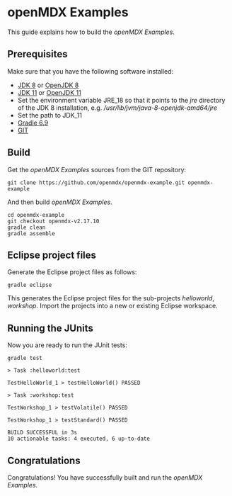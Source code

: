 # openMDX Examples #

This guide explains how to build the _openMDX Examples_.

## Prerequisites ##

Make sure that you have the following software installed:

* [JDK 8](http://www.oracle.com/technetwork/java/javase/downloads/) or [OpenJDK 8](https://openjdk.java.net/projects/jdk/8/)
* [JDK 11](http://www.oracle.com/technetwork/java/javase/downloads/) or [OpenJDK 11](https://openjdk.java.net/projects/jdk/11/)
* Set the environment variable JRE\_18 so that it points to the _jre_ directory of the JDK 8 installation, e.g. _/usr/lib/jvm/java-8-openjdk-amd64/jre_
* Set the path to JDK\_11
* [Gradle 6.9](https://gradle.org/install/)
* [GIT](http://git-scm.com/downloads)

## Build ##

Get the _openMDX Examples_ sources from the GIT repository:

~~~~~~
git clone https://github.com/openmdx/openmdx-example.git openmdx-example
~~~~~~

And then build _openMDX Examples_.

~~~~~~
cd openmdx-example
git checkout openmdx-v2.17.10
gradle clean
gradle assemble
~~~~~~

## Eclipse project files ##

Generate the Eclipse project files as follows:

```
gradle eclipse
```

This generates the Eclipse project files for the sub-projects _helloworld_, _workshop_. Import the projects into a new or existing Eclipse workspace.  

## Running the JUnits ##

Now you are ready to run the JUnit tests:

~~~~~~
gradle test
~~~~~~

~~~~~~
> Task :helloworld:test

TestHelloWorld_1 > testHelloWorld() PASSED

> Task :workshop:test

TestWorkshop_1 > testVolatile() PASSED

TestWorkshop_1 > testStandard() PASSED

BUILD SUCCESSFUL in 3s
10 actionable tasks: 4 executed, 6 up-to-date
~~~~~~

## Congratulations ##
Congratulations! You have successfully built and run the _openMDX Examples_.

